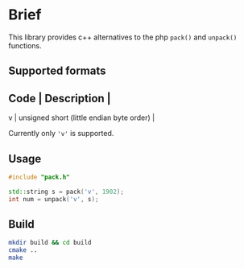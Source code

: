 # Brief

This library provides c++ alternatives to the php `pack()` and `unpack()` functions.

## Supported formats

Code | Description |
------------------
v    | unsigned short (little endian byte order) |

Currently only `'v'` is supported.

## Usage

```cpp
#include "pack.h"

std::string s = pack('v', 1902);
int num = unpack('v', s);
```

## Build

```sh
mkdir build && cd build
cmake ..
make
```



